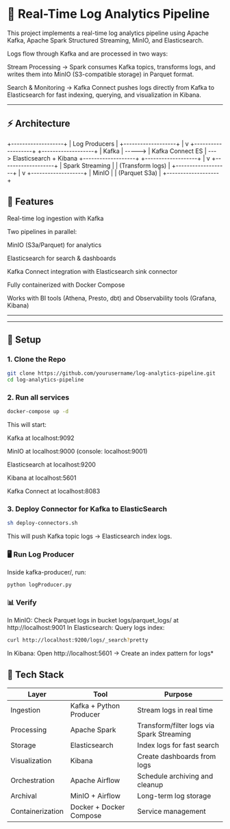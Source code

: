 # 🧠 Real-Time Log Analytics Pipeline

This project implements a real-time log analytics pipeline using Apache Kafka, Apache Spark Structured Streaming, MinIO, and Elasticsearch.

Logs flow through Kafka and are processed in two ways:

Stream Processing → Spark consumes Kafka topics, transforms logs, and writes them into MinIO (S3-compatible storage) in Parquet format.

Search & Monitoring → Kafka Connect pushes logs directly from Kafka to Elasticsearch for fast indexing, querying, and visualization in Kibana.

---





## ⚡ Architecture

+-------------------+
|   Log Producers   |
+-------------------+
          |
          v
+-------------------+         +-------------------+
|      Kafka        | ----->  | Kafka Connect ES  | ---> Elasticsearch + Kibana
+-------------------+         +-------------------+
          |
          v
+-------------------+
| Spark Streaming   |
| (Transform logs)  |
+-------------------+
          |
          v
+-------------------+
|      MinIO        |
|   (Parquet S3a)   |
+-------------------+











## 🚀 Features

Real-time log ingestion with Kafka

Two pipelines in parallel:

MinIO (S3a/Parquet) for analytics

Elasticsearch for search & dashboards

Kafka Connect integration with Elasticsearch sink connector

Fully containerized with Docker Compose

Works with BI tools (Athena, Presto, dbt) and Observability tools (Grafana, Kibana)



---
---

## 🚀 Setup

### 1. Clone the Repo
```bash
git clone https://github.com/yourusername/log-analytics-pipeline.git
cd log-analytics-pipeline
```

### 2. Run all services
```bash
docker-compose up -d
```
This will start:

Kafka at localhost:9092

MinIO at localhost:9000 (console: localhost:9001)

Elasticsearch at localhost:9200

Kibana at localhost:5601

Kafka Connect at localhost:8083



### 3. Deploy Connector for Kafka to ElasticSearch
```bash
sh deploy-connectors.sh
```
This will push Kafka topic logs → Elasticsearch index logs.

### 🖥️ Run Log Producer

Inside kafka-producer/, run:
```bash
python logProducer.py
```

### 📊 Verify

In MinIO: Check Parquet logs in bucket logs/parquet_logs/ at http://localhost:9001
In Elasticsearch: Query logs index:
```bash
curl http://localhost:9200/logs/_search?pretty
```
In Kibana: Open http://localhost:5601
 → Create an index pattern for logs*


## 🔧 Tech Stack

| Layer            | Tool                  | Purpose                               |
|------------------|------------------------|----------------------------------------|
| Ingestion        | Kafka + Python Producer| Stream logs in real time               |
| Processing       | Apache Spark           | Transform/filter logs via Spark Streaming |
| Storage          | Elasticsearch          | Index logs for fast search             |
| Visualization    | Kibana                 | Create dashboards from logs            |
| Orchestration    | Apache Airflow         | Schedule archiving and cleanup         |
| Archival | MinIO + Airflow      | Long-term log storage                  |
| Containerization | Docker + Docker Compose| Service management                     |

